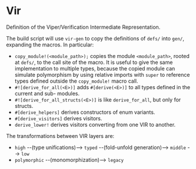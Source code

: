# Vir

Definition of the Viper/Verification Intermediate Representation.

The build script will use `vir-gen` to copy the definitions of `defs/` into `gen/`, expanding the macros. In particular:
* `copy_module!(<module_path>);` copies the module `<module_path>`, rooted at `defs/`, to the call site of the macro. It is useful to give the same implementation to multiple types, because the copied module can simulate polymorphism by using relative imports with `super` to reference types defined outside the `copy_module!` macro call.
* `#![derive_for_all(<E>)]` adds `#[derive(<E>)]` to all types defined in the current and sub- modules.
* `#![derive_for_all_structs(<E>)]` is like `derive_for_all`, but only for structs.
* `#[derive_helpers]` derives constructors of enum variants.
* `#[derive_visitors]` derives visitors.
* `derive_lower!` derives visitors converting from one VIR to another.

The transformations between VIR layers are:
* `high` --(type unifications)--> `typed` --(fold-unfold generation)--> `middle` --> `low`
* `polymorphic` --(monomorphization)--> `legacy`


